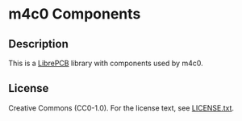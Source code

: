 # m4c0 Components

## Description

This is a [LibrePCB](https://librepcb.org) library with components used by m4c0.

## License

Creative Commons (CC0-1.0). For the license text, see [LICENSE.txt](LICENSE.txt).
